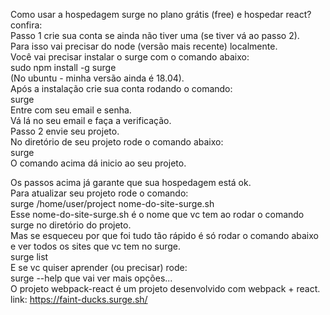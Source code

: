 Como usar a hospedagem surge no plano grátis (free) e hospedar react? confira:  
Passo 1 crie sua conta se ainda não tiver uma (se tiver vá ao passo 2).  
Para isso vai precisar do node (versão mais recente) localmente.  
Você vai precisar instalar o surge com o comando abaixo:  
sudo npm install -g surge  
(No ubuntu - minha versão ainda é 18.04).  
Após a instalação crie sua conta rodando o comando:  
surge  
Entre com seu email e senha.  
Vá lá no seu email e faça a verificação.  
Passo 2 envie seu projeto.  
No diretório de seu projeto rode o comando abaixo:  
surge  
O comando acima dá inicio ao seu projeto.  

Os passos acima já garante que sua hospedagem está ok.  
Para atualizar seu projeto rode o comando:  
surge /home/user/project nome-do-site-surge.sh  
Esse nome-do-site-surge.sh   é o nome que vc tem ao rodar o comando surge no diretório do projeto.  
Mas se esqueceu por que foi tudo tão rápido é só rodar o comando abaixo e ver todos os sites que vc tem no surge.  
surge list  
E se vc quiser aprender (ou precisar) rode:  
surge --help  que vai ver mais opções...  
O projeto webpack-react é um projeto desenvolvido com webpack + react.  
link: https://faint-ducks.surge.sh/  
